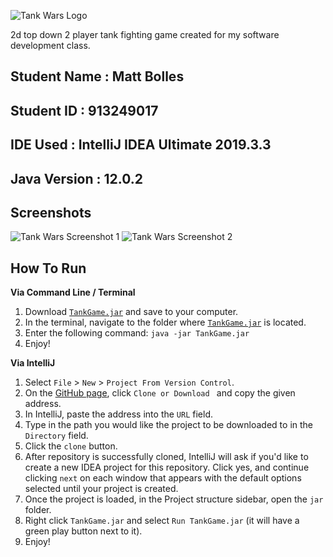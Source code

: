 ![Tank Wars Logo](http://www.mattrbolles.com/files/tankwarslogo.png)

2d top down 2 player tank fighting game created for my software development class.

## Student Name  : Matt Bolles
## Student ID    : 913249017
## IDE Used      : IntelliJ IDEA Ultimate 2019.3.3
## Java Version  : 12.0.2

## Screenshots
![Tank Wars Screenshot 1](http://www.mattrbolles.com/files/TankWars1.png)
![Tank Wars Screenshot 2](http://www.mattrbolles.com/files/TankWars2.png)

## How To Run

**Via Command Line / Terminal**
1. Download [`TankGame.jar`](jar/TankGame.jar) and save to your computer.
2. In the terminal, navigate to the folder where [`TankGame.jar`](jar/TankGame.jar) is located.
3. Enter the following command:
```java -jar TankGame.jar```
4. Enjoy!

**Via IntelliJ**
1. Select `File` > `New` > `Project From Version Control`.
2. On the [GitHub page](https://github.com/csc413-01-spring2020/csc413-tankgame-mattbolles), click `Clone or Download
` and copy the given address.
3. In IntelliJ, paste the address into the `URL` field.
4. Type in the path you would like the project to be downloaded to in the `Directory` field.
5. Click the `clone` button.
6. After repository is successfully cloned, IntelliJ will ask if you'd like to create a new IDEA project for this
 repository. Click yes, and continue clicking `next` on each window that appears with the default options selected
  until your project is created.
7. Once the project is loaded, in the Project structure sidebar, open the `jar` folder.
8. Right click `TankGame.jar` and select `Run TankGame.jar` (it will have a green play button next to it).
9. Enjoy!



